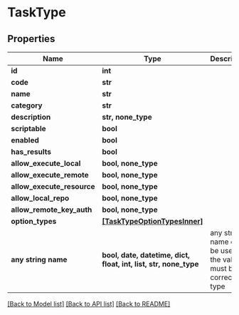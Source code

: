 # TaskType


## Properties
Name | Type | Description | Notes
------------ | ------------- | ------------- | -------------
**id** | **int** |  | [optional] 
**code** | **str** |  | [optional] 
**name** | **str** |  | [optional] 
**category** | **str** |  | [optional] 
**description** | **str, none_type** |  | [optional] 
**scriptable** | **bool** |  | [optional] 
**enabled** | **bool** |  | [optional] 
**has_results** | **bool** |  | [optional] 
**allow_execute_local** | **bool, none_type** |  | [optional] 
**allow_execute_remote** | **bool, none_type** |  | [optional] 
**allow_execute_resource** | **bool, none_type** |  | [optional] 
**allow_local_repo** | **bool, none_type** |  | [optional] 
**allow_remote_key_auth** | **bool, none_type** |  | [optional] 
**option_types** | [**[TaskTypeOptionTypesInner]**](TaskTypeOptionTypesInner.md) |  | [optional] 
**any string name** | **bool, date, datetime, dict, float, int, list, str, none_type** | any string name can be used but the value must be the correct type | [optional]

[[Back to Model list]](../README.md#documentation-for-models) [[Back to API list]](../README.md#documentation-for-api-endpoints) [[Back to README]](../README.md)


